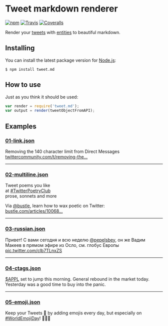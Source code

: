 # Tweet markdown renderer

[![npm](https://img.shields.io/npm/v/tweet.md.svg?style=flat-square)](https://www.npmjs.com/package/tweet.md)
[![Travis](https://img.shields.io/travis/silentroach/tweet.md.svg?style=flat-square&label=travis)](https://travis-ci.org/silentroach/tweet.md)
[![Coveralls](https://img.shields.io/coveralls/silentroach/tweet.md.svg?style=flat-square&label=coverage)](https://coveralls.io/r/silentroach/tweet.md)

Render your [tweets](https://dev.twitter.com/overview/api/tweets) with [entities](https://dev.twitter.com/overview/api/entities) to beautiful markdown.

## Installing

You can install the latest package version for [Node.js](https://nodejs.org):

```
$ npm install tweet.md
```

## How to use

Just as you think it should be used:

```js
var render = require('tweet.md');
var output = render(tweetObjectFromAPI);
```

## Examples

<!-- CUT -->

### [01-link.json](examples/01-link.json)

Removing the 140 character limit from Direct Messages [twittercommunity.com/t/removing-the…](https://t.co/h0I2M3P2vm "https://twittercommunity.com/t/removing-the-140-character-limit-from-direct-messages/41348/")
- - -

### [02-multiline.json](examples/02-multiline.json)

Tweet poems you like  
at [#TwitterPoetryClub](https://twitter.com/search?q=%23TwitterPoetryClub)  
prose, sonnets and more  
  
Via [@bustle](https://twitter.com/bustle "Bustle"), learn how to wax poetic on Twitter: [bustle.com/articles/10068…](http://t.co/vItyyGqX7R "http://www.bustle.com/articles/100683-twitterpoetryclub-members-share-their-love-of-poetry-in-140-characters-or-less")
- - -

### [03-russian.json](examples/03-russian.json)

Привет! С вами сегодня и всю неделю [@pepelsbey](https://twitter.com/pepelsbey "Вадим Макеев"), он же Вадим Макеев в прямом эфире из Осло, см. глобус Европы [pic.twitter.com/clb7TLnxZS](http://t.co/clb7TLnxZS)
- - -

### [04-ctags.json](examples/04-ctags.json)

[$APPL](https://twitter.com/search?q=%23APPL&src=ctag) set to jump this morning. General rebound in the market today. Yesterday was a good time to buy into the panic.
- - -

### [05-emoji.json](examples/05-emoji.json)

Keep your Tweets 💯 by adding emojis every day, but especially on [#WorldEmojiDay](https://twitter.com/search?q=%23WorldEmojiDay)! 💪😂👯

